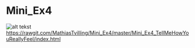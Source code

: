 # Mini_Ex4
![alt tekst](https://github.com/MathiasTvilling/Mini_Ex4/blob/master/Sk%C3%A6rmbillede%202018-03-05%20kl.%2015.06.35.png)
https://rawgit.com/MathiasTvilling/Mini_Ex4/master/Mini_Ex4_TellMeHowYouReallyFeel/index.html

